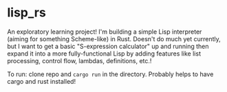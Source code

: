 # lisp_rs

An exploratory learning project! I'm building a simple Lisp interpreter (aiming for something Scheme-like) in Rust. Doesn't do much yet currently, but I want to get a basic "S-expression calculator" up and running then expand it into a more fully-functional Lisp by adding features like list processing, control flow, lambdas, definitions, etc.!

To run: clone repo and `cargo run` in the directory. Probably helps to have cargo and rust installed!
